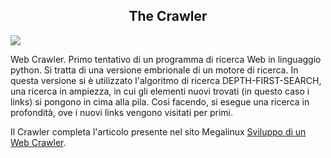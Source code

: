 <center><h2> The Crawler</h2></center>
<img src="https://github.com/RuggeroMegalinux/crawler/blob/master/crawler1.png"/>
<br>
<p align="left">
 Web Crawler. Primo tentativo di un programma di ricerca Web in linguaggio python. Si tratta
 di una versione embrionale di un motore di ricerca.
 In questa versione si è utilizzato l'algoritmo di ricerca DEPTH-FIRST-SEARCH, una ricerca in ampiezza,
 in cui gli elementi nuovi trovati (in questo caso i links) si pongono in cima alla pila. Così 
 facendo, si esegue una ricerca in profondità, ove i nuovi links vengono visitati per primi.

 Il Crawler completa l'articolo presente nel sito Megalinux
 <a href="http://www.megalinux.it/sviluppo-di-un-web-crawler-in-java-i-parte/" target="_blank">Sviluppo di un Web Crawler</a>.
</p>
